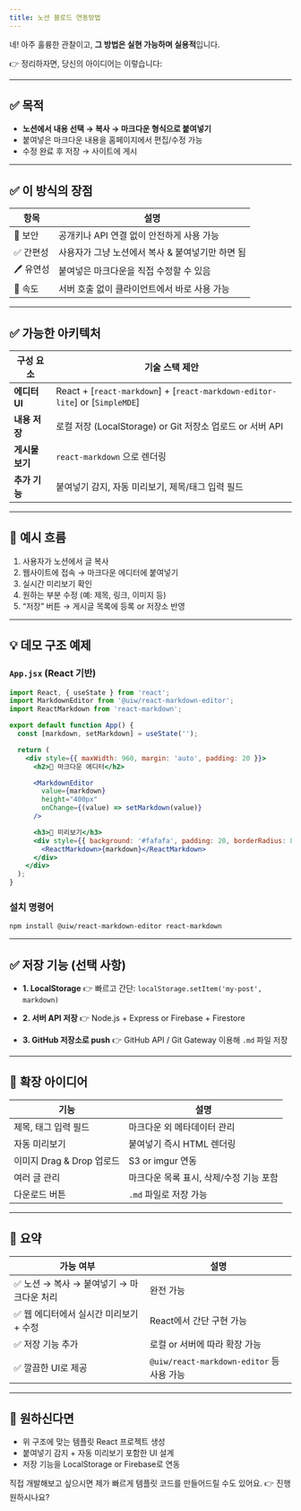 ```yaml
---
title: 노션 블로드 연동방법
---
```



네! 아주 훌륭한 관찰이고, **그 방법은 실현 가능하며 실용적**입니다.

👉 정리하자면, 당신의 아이디어는 이렇습니다:

---

## ✅ 목적

* **노션에서 내용 선택 → 복사 → 마크다운 형식으로 붙여넣기**
* 붙여넣은 마크다운 내용을 홈페이지에서 편집/수정 가능
* 수정 완료 후 저장 → 사이트에 게시

---

## ✅ 이 방식의 장점

| 항목      | 설명                           |
| ------- | ---------------------------- |
| 🔐 보안   | 공개키나 API 연결 없이 안전하게 사용 가능    |
| ✅ 간편성   | 사용자가 그냥 노션에서 복사 & 붙여넣기만 하면 됨 |
| 🖊️ 유연성 | 붙여넣은 마크다운을 직접 수정할 수 있음       |
| 💨 속도   | 서버 호출 없이 클라이언트에서 바로 사용 가능    |

---

## ✅ 가능한 아키텍처

| 구성 요소      | 기술 스택 제안                                                                        |
| ---------- | ------------------------------------------------------------------------------- |
| **에디터 UI** | React + \[`react-markdown`] + \[`react-markdown-editor-lite`] or \[`SimpleMDE`] |
| **내용 저장**  | 로컬 저장 (LocalStorage) or Git 저장소 업로드 or 서버 API                                   |
| **게시물 보기** | `react-markdown` 으로 렌더링                                                         |
| **추가 기능**  | 붙여넣기 감지, 자동 미리보기, 제목/태그 입력 필드                                                   |

---

## 🧪 예시 흐름

1. 사용자가 노션에서 글 복사
2. 웹사이트에 접속 → 마크다운 에디터에 붙여넣기
3. 실시간 미리보기 확인
4. 원하는 부분 수정 (예: 제목, 링크, 이미지 등)
5. “저장” 버튼 → 게시글 목록에 등록 or 저장소 반영

---

## 💡 데모 구조 예제

### `App.jsx` (React 기반)

```jsx
import React, { useState } from 'react';
import MarkdownEditor from '@uiw/react-markdown-editor';
import ReactMarkdown from 'react-markdown';

export default function App() {
  const [markdown, setMarkdown] = useState('');

  return (
    <div style={{ maxWidth: 960, margin: 'auto', padding: 20 }}>
      <h2>📝 마크다운 에디터</h2>

      <MarkdownEditor
        value={markdown}
        height="400px"
        onChange={(value) => setMarkdown(value)}
      />

      <h3>📄 미리보기</h3>
      <div style={{ background: '#fafafa', padding: 20, borderRadius: 8 }}>
        <ReactMarkdown>{markdown}</ReactMarkdown>
      </div>
    </div>
  );
}
```

### 설치 명령어

```bash
npm install @uiw/react-markdown-editor react-markdown
```

---

## ✅ 저장 기능 (선택 사항)

* **1. LocalStorage**
  👉 빠르고 간단: `localStorage.setItem('my-post', markdown)`

* **2. 서버 API 저장**
  👉 Node.js + Express or Firebase + Firestore

* **3. GitHub 저장소로 push**
  👉 GitHub API / Git Gateway 이용해 `.md` 파일 저장

---

## 🧠 확장 아이디어

| 기능                  | 설명                      |
| ------------------- | ----------------------- |
| 제목, 태그 입력 필드        | 마크다운 외 메타데이터 관리         |
| 자동 미리보기             | 붙여넣기 즉시 HTML 렌더링        |
| 이미지 Drag & Drop 업로드 | S3 or imgur 연동          |
| 여러 글 관리             | 마크다운 목록 표시, 삭제/수정 기능 포함 |
| 다운로드 버튼             | `.md` 파일로 저장 가능         |

---

## 💬 요약

| 가능 여부                      | 설명                                   |
| -------------------------- | ------------------------------------ |
| ✅ 노션 → 복사 → 붙여넣기 → 마크다운 처리 | 완전 가능                                |
| ✅ 웹 에디터에서 실시간 미리보기 + 수정    | React에서 간단 구현 가능                     |
| ✅ 저장 기능 추가                 | 로컬 or 서버에 따라 확장 가능                   |
| ✅ 깔끔한 UI로 제공               | `@uiw/react-markdown-editor` 등 사용 가능 |

---

## 🧰 원하신다면

* 위 구조에 맞는 템플릿 React 프로젝트 생성
* 붙여넣기 감지 + 자동 미리보기 포함한 UI 설계
* 저장 기능을 LocalStorage or Firebase로 연동

직접 개발해보고 싶으시면 제가 빠르게 템플릿 코드를 만들어드릴 수도 있어요.
👉 진행 원하시나요?
